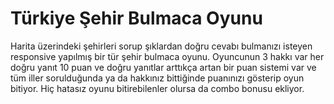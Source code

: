 # Türkiye Şehir Bulmaca Oyunu 
Harita üzerindeki şehirleri sorup şıklardan doğru cevabı bulmanızı isteyen responsive yapılmış bir tür şehir bulmaca oyunu.
Oyuncunun 3 hakkı var her doğru yanıt 10 puan ve doğru yanıtlar arttıkça artan bir puan sistemi var ve tüm iller sorulduğunda ya da hakkınız bittiğinde puanınızı gösterip oyun bitiyor.
Hiç hatasız oyunu bitirebilenler olursa da combo bonusu ekliyor.
